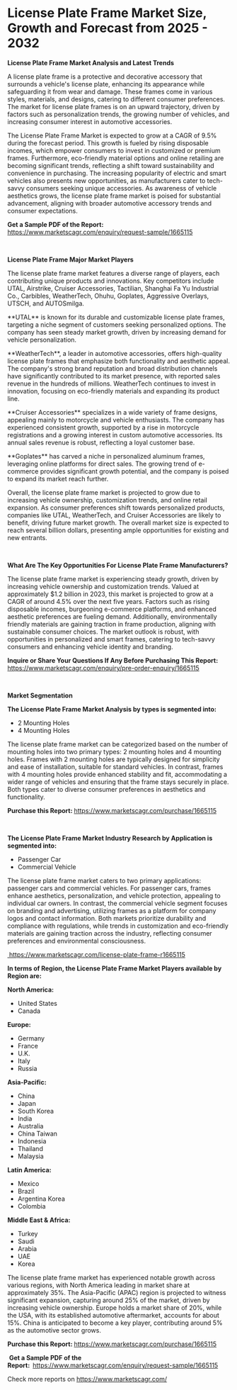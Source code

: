 <p><h1>License Plate Frame Market Size, Growth and Forecast from 2025 - 2032</h1></p><p><strong>License Plate Frame Market Analysis and Latest Trends</strong></p>
<p><p>A license plate frame is a protective and decorative accessory that surrounds a vehicle's license plate, enhancing its appearance while safeguarding it from wear and damage. These frames come in various styles, materials, and designs, catering to different consumer preferences. The market for license plate frames is on an upward trajectory, driven by factors such as personalization trends, the growing number of vehicles, and increasing consumer interest in automotive accessories.</p><p>The License Plate Frame Market is expected to grow at a CAGR of 9.5% during the forecast period. This growth is fueled by rising disposable incomes, which empower consumers to invest in customized or premium frames. Furthermore, eco-friendly material options and online retailing are becoming significant trends, reflecting a shift toward sustainability and convenience in purchasing. The increasing popularity of electric and smart vehicles also presents new opportunities, as manufacturers cater to tech-savvy consumers seeking unique accessories. As awareness of vehicle aesthetics grows, the license plate frame market is poised for substantial advancement, aligning with broader automotive accessory trends and consumer expectations.</p></p>
<p><strong>Get a Sample PDF of the Report:&nbsp;</strong> <a href="https://www.marketscagr.com/enquiry/request-sample/1665115?utm_campaign=2097&utm_medium=2&utm_source=Github&utm_content=ia&utm_term=06032025&utm_id=license-plate-frame">https://www.marketscagr.com/enquiry/request-sample/1665115</a></p>
<p>&nbsp;</p>
<p><strong>License Plate Frame Major Market Players</strong></p>
<p><p>The license plate frame market features a diverse range of players, each contributing unique products and innovations. Key competitors include UTAL, Airstrike, Cruiser Accessories, Tactilian, Shanghai Fa Yu Industrial Co., Carbibles, WeatherTech, Ohuhu, Goplates, Aggressive Overlays, UTSCH, and AUTOSmilga.</p><p>**UTAL** is known for its durable and customizable license plate frames, targeting a niche segment of customers seeking personalized options. The company has seen steady market growth, driven by increasing demand for vehicle personalization.</p><p>**WeatherTech**, a leader in automotive accessories, offers high-quality license plate frames that emphasize both functionality and aesthetic appeal. The company's strong brand reputation and broad distribution channels have significantly contributed to its market presence, with reported sales revenue in the hundreds of millions. WeatherTech continues to invest in innovation, focusing on eco-friendly materials and expanding its product line.</p><p>**Cruiser Accessories** specializes in a wide variety of frame designs, appealing mainly to motorcycle and vehicle enthusiasts. The company has experienced consistent growth, supported by a rise in motorcycle registrations and a growing interest in custom automotive accessories. Its annual sales revenue is robust, reflecting a loyal customer base.</p><p>**Goplates** has carved a niche in personalized aluminum frames, leveraging online platforms for direct sales. The growing trend of e-commerce provides significant growth potential, and the company is poised to expand its market reach further.</p><p>Overall, the license plate frame market is projected to grow due to increasing vehicle ownership, customization trends, and online retail expansion. As consumer preferences shift towards personalized products, companies like UTAL, WeatherTech, and Cruiser Accessories are likely to benefit, driving future market growth. The overall market size is expected to reach several billion dollars, presenting ample opportunities for existing and new entrants.</p></p>
<p>&nbsp;</p>
<p><strong>What Are The Key Opportunities For License Plate Frame Manufacturers?</strong></p>
<p><p>The license plate frame market is experiencing steady growth, driven by increasing vehicle ownership and customization trends. Valued at approximately $1.2 billion in 2023, this market is projected to grow at a CAGR of around 4.5% over the next five years. Factors such as rising disposable incomes, burgeoning e-commerce platforms, and enhanced aesthetic preferences are fueling demand. Additionally, environmentally friendly materials are gaining traction in frame production, aligning with sustainable consumer choices. The market outlook is robust, with opportunities in personalized and smart frames, catering to tech-savvy consumers and enhancing vehicle identity and branding.</p></p>
<p><strong>Inquire or Share Your Questions If Any Before Purchasing This Report:</strong> <a href="https://www.marketscagr.com/enquiry/pre-order-enquiry/1665115?utm_campaign=2097&utm_medium=2&utm_source=Github&utm_content=ia&utm_term=06032025&utm_id=license-plate-frame">https://www.marketscagr.com/enquiry/pre-order-enquiry/1665115</a></p>
<p>&nbsp;</p>
<p><strong>Market Segmentation</strong></p>
<p><strong>The License Plate Frame Market Analysis by types is segmented into:</strong></p>
<p><ul><li>2 Mounting Holes</li><li>4 Mounting Holes</li></ul></p>
<p><p>The license plate frame market can be categorized based on the number of mounting holes into two primary types: 2 mounting holes and 4 mounting holes. Frames with 2 mounting holes are typically designed for simplicity and ease of installation, suitable for standard vehicles. In contrast, frames with 4 mounting holes provide enhanced stability and fit, accommodating a wider range of vehicles and ensuring that the frame stays securely in place. Both types cater to diverse consumer preferences in aesthetics and functionality.</p></p>
<p><strong>Purchase this Report:&nbsp;</strong><a href="https://www.marketscagr.com/purchase/1665115?utm_campaign=2097&utm_medium=2&utm_source=Github&utm_content=ia&utm_term=06032025&utm_id=license-plate-frame">https://www.marketscagr.com/purchase/1665115</a></p>
<p>&nbsp;</p>
<p><strong>The License Plate Frame Market Industry Research by Application is segmented into:</strong></p>
<p><ul><li>Passenger Car</li><li>Commercial Vehicle</li></ul></p>
<p><p>The license plate frame market caters to two primary applications: passenger cars and commercial vehicles. For passenger cars, frames enhance aesthetics, personalization, and vehicle protection, appealing to individual car owners. In contrast, the commercial vehicle segment focuses on branding and advertising, utilizing frames as a platform for company logos and contact information. Both markets prioritize durability and compliance with regulations, while trends in customization and eco-friendly materials are gaining traction across the industry, reflecting consumer preferences and environmental consciousness.</p></p>
<p><a href="https://www.marketscagr.com/license-plate-frame-r1665115?utm_campaign=2097&utm_medium=2&utm_source=Github&utm_content=ia&utm_term=06032025&utm_id=license-plate-frame">&nbsp;https://www.marketscagr.com/license-plate-frame-r1665115</a></p>
<p><strong>In terms of Region, the License Plate Frame Market Players available by Region are:</strong></p>
<p>
    <p> <strong> North America: </strong>
        <ul>
            <li>United States</li>
            <li>Canada</li>
        </ul>
        </p> 
    <p> <strong> Europe: </strong>
        <ul>
            <li>Germany</li>
            <li>France</li>
            <li>U.K.</li>
            <li>Italy</li>
            <li>Russia</li>
        </ul>
        </p> 
    <p> <strong> Asia-Pacific: </strong>
        <ul>
            <li>China</li>
            <li>Japan</li>
            <li>South Korea</li>
            <li>India</li>
            <li>Australia</li>
            <li>China Taiwan</li>
            <li>Indonesia</li>
            <li>Thailand</li>
            <li>Malaysia</li>
        </ul>
        </p> 
    <p> <strong> Latin America: </strong>
        <ul>
            <li>Mexico</li>
            <li>Brazil</li>
            <li>Argentina Korea</li>
            <li>Colombia</li>
        </ul>
        </p> 
    <p> <strong> Middle East & Africa: </strong>
        <ul>
            <li>Turkey</li>
            <li>Saudi</li>
            <li>Arabia</li>
            <li>UAE</li>
            <li>Korea</li>
        </ul>
    </p>
    </p>
<p><p>The license plate frame market has experienced notable growth across various regions, with North America leading in market share at approximately 35%. The Asia-Pacific (APAC) region is projected to witness significant expansion, capturing around 25% of the market, driven by increasing vehicle ownership. Europe holds a market share of 20%, while the USA, with its established automotive aftermarket, accounts for about 15%. China is anticipated to become a key player, contributing around 5% as the automotive sector grows.</p></p>
<p><strong>Purchase this Report: </strong><a href="https://www.marketscagr.com/purchase/1665115?utm_campaign=2097&utm_medium=2&utm_source=Github&utm_content=ia&utm_term=06032025&utm_id=license-plate-frame">https://www.marketscagr.com/purchase/1665115</a></p>
<p>&nbsp;<strong>Get a Sample PDF of the Report:&nbsp;&nbsp;</strong><a href="https://www.marketscagr.com/enquiry/request-sample/1665115?utm_campaign=2097&utm_medium=2&utm_source=Github&utm_content=ia&utm_term=06032025&utm_id=license-plate-frame">https://www.marketscagr.com/enquiry/request-sample/1665115</a></p>
<p><strong></strong></p>
<p>Check more reports on <a href="https://www.marketscagr.com/?utm_campaign=2097&utm_medium=2&utm_source=Github&utm_content=ia&utm_term=06032025&utm_id=license-plate-frame">https://www.marketscagr.com/</a></p>